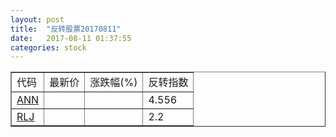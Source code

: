 ```yaml
---
layout: post
title:  "反转股票20170811"
date:   2017-08-11 01:37:55
categories: stock
---
```


<script type="text/javascript">
var stockList = []
stockList.push('gb_ann');
stockList.push('gb_rlj');
</script>

<table border="1">
 <tr>
 <td>代码</td>
  <td>最新价</td>
  <td>涨跌幅(%)</td>
 <td>反转指数</td>
</tr>
  <tr id="ann"><td><a href="http://stock.finance.sina.com.cn/usstock/quotes/ANN.html" target="_blank">ANN</a></td><td></td><td></td><td>4.556</td></tr>
  <tr id="rlj"><td><a href="http://stock.finance.sina.com.cn/usstock/quotes/RLJ.html" target="_blank">RLJ</a></td><td></td><td></td><td>2.2</td></tr>
</table>
